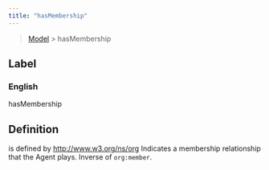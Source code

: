 ```yaml
---
title: "hasMembership"
---
```


> [Model](./../) > hasMembership

## Label

### English
hasMembership


## Definition
is defined by http://www.w3.org/ns/org Indicates a membership relationship that the Agent plays. Inverse of `org:member`.    


    
